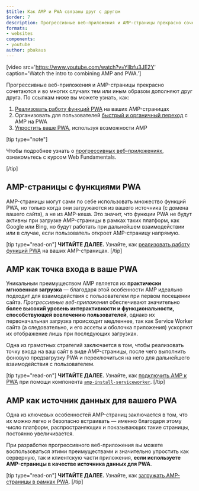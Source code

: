 ```yaml
---
$title: Как AMP и PWA связаны друг с другом
$order: 7
description: Прогрессивные веб-приложения и AMP-страницы прекрасно сочетаются и во многих случаях тем или иным образом дополняют друг друга. Узнайте о том, как...
formats:
- websites
components:
- youtube
author: pbakaus
---
```


[video src='https://www.youtube.com/watch?v=Yllbfu3JE2Y' caption='Watch the intro to combining AMP and PWA.']

Прогрессивные веб-приложения и AMP-страницы прекрасно сочетаются и во многих случаях тем или иным образом дополняют друг друга. По ссылкам ниже вы можете узнать, как:

1. [Реализовать работу функций PWA](../../../documentation/guides-and-tutorials/optimize-measure/amp-as-pwa.md) на ваших AMP-страницах
2. Организовать для пользователей [быстрый и органичный переход](../../../documentation/guides-and-tutorials/integrate/amp-to-pwa.md) с AMP на PWA
3. [Упростить ваше PWA](../../../documentation/guides-and-tutorials/integrate/amp-in-pwa.md), используя возможности AMP

[tip type="note"]

Чтобы подробнее узнать о [прогрессивных веб-приложениях](https://developers.google.com/web/progressive-web-apps/), ознакомьтесь с курсом Web Fundamentals.

[/tip]

## AMP-страницы с функциями PWA

AMP-страницы могут сами по себе использовать множество функций PWA, но только когда они загружаются из вашего источника (с домена вашего сайта), а не из AMP-кеша. Это значит, что функции PWA не будут активны при загрузке AMP-страницы в рамках таких платформ, как Google или Bing, но будут работать при дальнейшем взаимодействии или в случае, если пользователь откроет AMP-страницу напрямую.

[tip type="read-on"] **ЧИТАЙТЕ ДАЛЕЕ.** Узнайте, как [реализовать работу функций PWA](../../../documentation/guides-and-tutorials/optimize-measure/amp-as-pwa.md) на ваших AMP-страницах. [/tip]

## AMP как точка входа в ваше PWA

Уникальным преимуществом AMP является их **практически мгновенная загрузка** — благодаря этой особенности AMP идеально подходит для взаимодействия с пользователем при первом посещении сайта. *Прогрессивные веб-приложения* обеспечивают значительно **более высокий уровень интерактивности и функциональности, способствующей вовлечению пользователей**, однако их первоначальная загрузка происходит медленнее, так как Service Worker сайта (а следовательно, и его ассеты и оболочка приложения) ускоряют их отображение лишь при последующих загрузках.

Одна из грамотных стратегий заключается в том, чтобы реализовать точку входа на ваш сайт в виде AMP-страницы, после чего выполнить фоновую предзагрузку PWA и переключиться на него для дальнейшего взаимодействия с пользователем.

[tip type="read-on"] **ЧИТАЙТЕ ДАЛЕЕ.** Узнайте, как [подключить AMP к PWA](../../../documentation/guides-and-tutorials/integrate/amp-to-pwa.md) при помощи компонента [`amp-install-serviceworker`](../../../documentation/components/reference/amp-install-serviceworker.md). [/tip]

## AMP как источник данных для вашего PWA

Одна из ключевых особенностей AMP-страниц заключается в том, что их можно легко и безопасно встраивать — именно благодаря этому число платформ, распространяющих и показывающих такие страницы, постоянно увеличивается.

При разработке прогрессивного веб-приложения вы можете воспользоваться этими преимуществами и значительно упростить как серверную, так и клиентскую части приложения, **если используете AMP-страницы в качестве источника данных для PWA**.

[tip type="read-on"] **ЧИТАЙТЕ ДАЛЕЕ.** Узнайте, как [загружать AMP-страницы в рамках PWA](../../../documentation/guides-and-tutorials/integrate/amp-in-pwa.md). [/tip]
